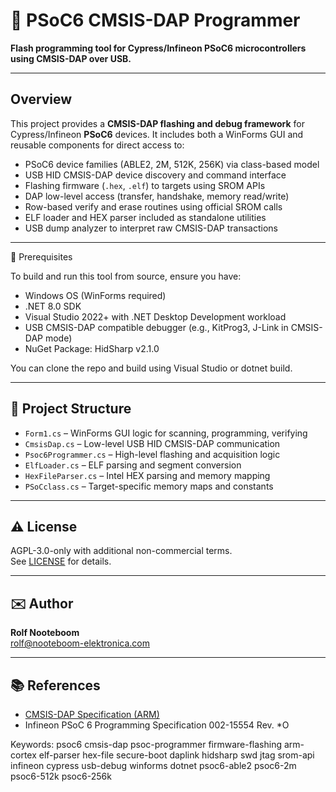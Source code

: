 # 🔧 PSoC6 CMSIS-DAP Programmer

**Flash programming tool for Cypress/Infineon PSoC6 microcontrollers using CMSIS-DAP over USB.**

---

## Overview

This project provides a **CMSIS-DAP flashing and debug framework** for Cypress/Infineon **PSoC6** devices. It includes both a WinForms GUI and reusable components for direct access to:

- PSoC6 device families (ABLE2, 2M, 512K, 256K) via class-based model  
- USB HID CMSIS-DAP device discovery and command interface  
- Flashing firmware (`.hex`, `.elf`) to targets using SROM APIs  
- DAP low-level access (transfer, handshake, memory read/write)  
- Row-based verify and erase routines using official SROM calls  
- ELF loader and HEX parser included as standalone utilities  
- USB dump analyzer to interpret raw CMSIS-DAP transactions  

---

🔧 Prerequisites

To build and run this tool from source, ensure you have:
  - Windows OS (WinForms required)
  - .NET 8.0 SDK
  - Visual Studio 2022+ with .NET Desktop Development workload
  - USB CMSIS-DAP compatible debugger (e.g., KitProg3, J-Link in CMSIS-DAP mode)
  - NuGet Package: HidSharp v2.1.0

You can clone the repo and build using Visual Studio or dotnet build.

---

## 📁 Project Structure

- `Form1.cs` – WinForms GUI logic for scanning, programming, verifying
- `CmsisDap.cs` – Low-level USB HID CMSIS-DAP communication
- `Psoc6Programmer.cs` – High-level flashing and acquisition logic
- `ElfLoader.cs` – ELF parsing and segment conversion
- `HexFileParser.cs` – Intel HEX parsing and memory mapping
- `PSoCclass.cs` – Target-specific memory maps and constants

---

## ⚠️ License

AGPL-3.0-only with additional non-commercial terms.  
See [LICENSE](LICENSE) for details.

---

## ✉️ Author

**Rolf Nooteboom**  
[rolf@nooteboom-elektronica.com](mailto:rolf@nooteboom-elektronica.com)

---


## 📚 References

- [CMSIS-DAP Specification (ARM)](https://arm-software.github.io/CMSIS_5/DAP/html/index.html)
- Infineon PSoC 6 Programming Specification 002-15554 Rev. *O

Keywords: psoc6 cmsis-dap psoc-programmer firmware-flashing arm-cortex elf-parser hex-file secure-boot daplink hidsharp swd jtag srom-api infineon cypress usb-debug winforms dotnet psoc6-able2 psoc6-2m psoc6-512k psoc6-256k
